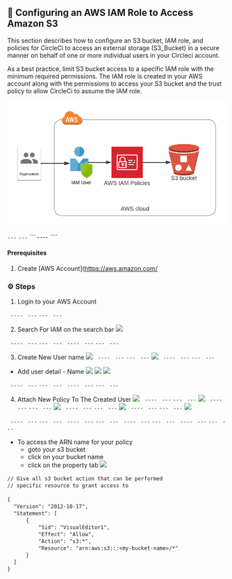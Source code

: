 ## :rocket: Configuring an AWS IAM Role to Access Amazon S3
This section describes how to configure an S3 bucket, IAM role, and policies for CircleCi to access an external storage (S3_Bucket) in a secure manner on behalf of one or more individual users in your Circleci account.

As a best practice, limit S3 bucket access to a specific IAM role with the minimum required permissions. The IAM role is created in your AWS account along with the permissions to access your S3 bucket and the trust policy to allow CircleCi to assume the IAM role.

![](./images/iam_policy.png)

``` --- ```   ``` --- ```  ``` ---- ````

#### Prerequisites
1. Create [AWS Account](https://aws.amazon.com/ 

### ⚙️ Steps 
1. Login to your AWS Account 

```  ----  ```  ``` --- ``` ``` ---  ``` ``` --- ```

2. Search For IAM on the search bar
![](./images/search_iam.png)
  
```  ----  ```  ``` --- ``` ``` ---  ``` ``` --- ```
```  ----  ```  ``` --- ``` ``` ---  ``` ``` --- ```

3. Create New User name 
![](./images/create_user4.png)
```  ----  ```  ``` --- ``` ``` ---  ``` ``` --- ```
![](./images/create_user3.png)
```  ----  ```  ``` --- ``` ``` ---  ``` ``` --- ```
  - Add user detail - Name
![](./images/create_user2.png)
![](./images/create_user1.png)
![](./images/create_user.png)
  
```  ----  ```  ``` --- ``` ``` ---  ``` ``` --- ```
```  ----  ```  ``` --- ``` ``` ---  ``` ``` --- ```

4. Attach New Policy To The Created User 
![](./images/success_user_creation.png)
```  ----  ```  ``` --- ``` ``` ---  ``` ``` --- ```
![](./images/attach_policy.png)
```  ----  ```  ``` --- ``` ``` ---  ``` ``` --- ```
![](./images/policy_json.png)
```  ----  ```  ``` --- ``` ``` ---  ``` ``` --- ```
![](./images/policy_review.png)
```  ----  ```  ``` --- ``` ``` ---  ``` ``` --- ```
![](./images/success_policy.png)



```  ----  ```  ``` --- ``` ``` ---  ``` ``` --- ```
```  ----  ```  ``` --- ``` ``` ---  ``` ``` --- ```
```  ----  ```  ``` --- ``` ``` ---  ``` ``` --- ```
```  ----  ```  ``` --- ``` ``` ---  ``` ``` --- ```
  - To access the ARN name for your policy 
    - goto your s3 bucket
    - click on your bucket name 
    - click on the property tab
![](./images/s3_bucket_arn.png)



``` 
// Give all s3 bucket action that can be performed
// specific resource to grant access to

{
  "Version": "2012-10-17",
  "Statement": [
      {
          "Sid": "VisualEditor1",
          "Effect": "Allow",
          "Action": "s3:*",  
          "Resource": "arn:aws:s3:::<my-bucket-name>/*"   
      }
  ]
}

```
